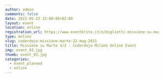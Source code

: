 ```yaml
---
author: admin
comments: false
date: 2021-05-22 15:00:00+02:00
layout: event
location: online
registration_url: https://www.eventbrite.it/e/biglietti-missione-su-marte-33-coderdojo-milano-online-event-154872236027
type: online
slug: coderdojo-missione-marte-22-mag-2021
title: Missione su Marte 3/3 - Coderdojo Milano Online Event
img: event_03.jpg
thumb: event_03.jpg
categories:
  - event_planned
  - online
---
```

